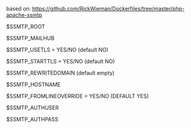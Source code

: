 based on: https://github.com/RickWieman/Dockerfiles/tree/master/php-apache-ssmtp

$SSMTP_ROOT

$SSMTP_MAILHUB

$SSMTP_USETLS = YES/NO (default NO)

$SSMTP_STARTTLS = YES/NO (default NO)

$SSMTP_REWRITEDOMAIN (default empty)

$SSMTP_HOSTNAME

$SSMTP_FROMLINEOVERRIDE = YES/NO (DEFAULT YES)

$SSMTP_AUTHUSER 

$SSMTP_AUTHPASS
